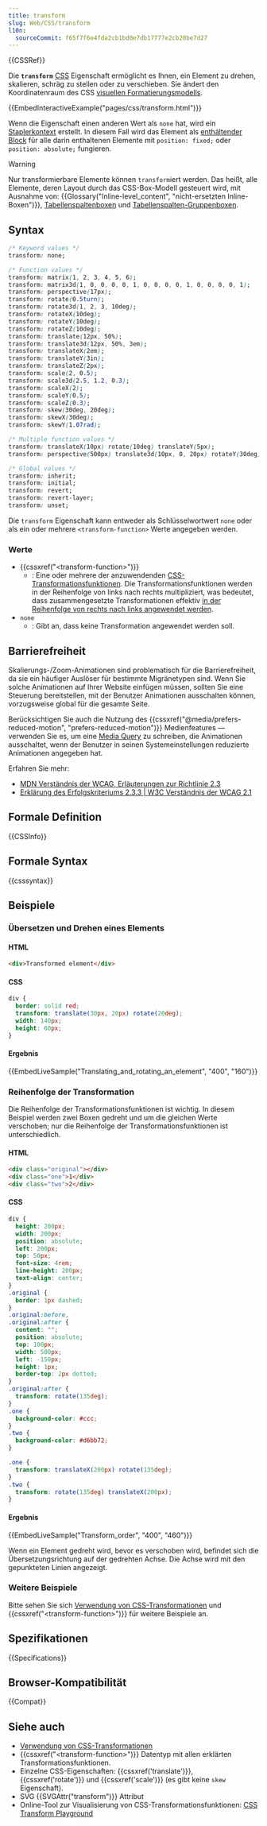 ```yaml
---
title: transform
slug: Web/CSS/transform
l10n:
  sourceCommit: f65f7f6e4fda2cb1bd0e7db17777e2cb20be7d27
---
```


{{CSSRef}}

Die **`transform`** [CSS](/de/docs/Web/CSS) Eigenschaft ermöglicht es Ihnen, ein Element zu drehen, skalieren, schräg zu stellen oder zu verschieben.
Sie ändert den Koordinatenraum des CSS [visuellen Formatierungsmodells](/de/docs/Web/CSS/Visual_formatting_model).

{{EmbedInteractiveExample("pages/css/transform.html")}}

Wenn die Eigenschaft einen anderen Wert als `none` hat, wird ein [Staplerkontext](/de/docs/Web/CSS/CSS_positioned_layout/Understanding_z-index/Stacking_context) erstellt. In diesem Fall wird das Element als [enthältender Block](/de/docs/Web/CSS/CSS_display/Containing_block) für alle darin enthaltenen Elemente mit `position: fixed;` oder `position: absolute;` fungieren.

> [!WARNING]
> Nur transformierbare Elemente können `transform`iert werden. Das heißt, alle Elemente, deren Layout durch das CSS-Box-Modell gesteuert wird, mit Ausnahme von: {{Glossary("Inline-level_content", "nicht-ersetzten Inline-Boxen")}}, [Tabellenspaltenboxen](/de/docs/Web/HTML/Element/col) und [Tabellenspalten-Gruppenboxen](/de/docs/Web/HTML/Element/colgroup).

## Syntax

```css
/* Keyword values */
transform: none;

/* Function values */
transform: matrix(1, 2, 3, 4, 5, 6);
transform: matrix3d(1, 0, 0, 0, 0, 1, 0, 0, 0, 0, 1, 0, 0, 0, 0, 1);
transform: perspective(17px);
transform: rotate(0.5turn);
transform: rotate3d(1, 2, 3, 10deg);
transform: rotateX(10deg);
transform: rotateY(10deg);
transform: rotateZ(10deg);
transform: translate(12px, 50%);
transform: translate3d(12px, 50%, 3em);
transform: translateX(2em);
transform: translateY(3in);
transform: translateZ(2px);
transform: scale(2, 0.5);
transform: scale3d(2.5, 1.2, 0.3);
transform: scaleX(2);
transform: scaleY(0.5);
transform: scaleZ(0.3);
transform: skew(30deg, 20deg);
transform: skewX(30deg);
transform: skewY(1.07rad);

/* Multiple function values */
transform: translateX(10px) rotate(10deg) translateY(5px);
transform: perspective(500px) translate3d(10px, 0, 20px) rotateY(30deg);

/* Global values */
transform: inherit;
transform: initial;
transform: revert;
transform: revert-layer;
transform: unset;
```

Die `transform` Eigenschaft kann entweder als Schlüsselwortwert `none` oder als ein oder mehrere `<transform-function>` Werte angegeben werden.

### Werte

- {{cssxref("&lt;transform-function&gt;")}}
  - : Eine oder mehrere der anzuwendenden [CSS-Transformationsfunktionen](/de/docs/Web/CSS/transform-function). Die Transformationsfunktionen werden in der Reihenfolge von links nach rechts multipliziert, was bedeutet, dass zusammengesetzte Transformationen effektiv [in der Reihenfolge von rechts nach links angewendet werden](#reihenfolge_der_transformation).
- `none`
  - : Gibt an, dass keine Transformation angewendet werden soll.

## Barrierefreiheit

Skalierungs-/Zoom-Animationen sind problematisch für die Barrierefreiheit, da sie ein häufiger Auslöser für bestimmte Migränetypen sind. Wenn Sie solche Animationen auf Ihrer Website einfügen müssen, sollten Sie eine Steuerung bereitstellen, mit der Benutzer Animationen ausschalten können, vorzugsweise global für die gesamte Seite.

Berücksichtigen Sie auch die Nutzung des {{cssxref("@media/prefers-reduced-motion", "prefers-reduced-motion")}} Medienfeatures — verwenden Sie es, um eine [Media Query](/de/docs/Web/CSS/CSS_media_queries) zu schreiben, die Animationen ausschaltet, wenn der Benutzer in seinen Systemeinstellungen reduzierte Animationen angegeben hat.

Erfahren Sie mehr:

- [MDN Verständnis der WCAG, Erläuterungen zur Richtlinie 2.3](/de/docs/Web/Accessibility/Guides/Understanding_WCAG/Operable#guideline_2.3_—_seizures_and_physical_reactions_do_not_design_content_in_a_way_that_is_known_to_cause_seizures_or_physical_reactions)
- [Erklärung des Erfolgskriteriums 2.3.3 | W3C Verständnis der WCAG 2.1](https://www.w3.org/WAI/WCAG21/Understanding/animation-from-interactions)

## Formale Definition

{{CSSInfo}}

## Formale Syntax

{{csssyntax}}

## Beispiele

### Übersetzen und Drehen eines Elements

#### HTML

```html
<div>Transformed element</div>
```

#### CSS

```css
div {
  border: solid red;
  transform: translate(30px, 20px) rotate(20deg);
  width: 140px;
  height: 60px;
}
```

#### Ergebnis

{{EmbedLiveSample("Translating_and_rotating_an_element", "400", "160")}}

### Reihenfolge der Transformation

Die Reihenfolge der Transformationsfunktionen ist wichtig. In diesem Beispiel werden zwei Boxen gedreht und um die gleichen Werte verschoben; nur die Reihenfolge der Transformationsfunktionen ist unterschiedlich.

#### HTML

```html
<div class="original"></div>
<div class="one">1</div>
<div class="two">2</div>
```

#### CSS

```css hidden
div {
  height: 200px;
  width: 200px;
  position: absolute;
  left: 200px;
  top: 50px;
  font-size: 4rem;
  line-height: 200px;
  text-align: center;
}
.original {
  border: 1px dashed;
}
.original:before,
.original:after {
  content: "";
  position: absolute;
  top: 100px;
  width: 500px;
  left: -150px;
  height: 1px;
  border-top: 2px dotted;
}
.original:after {
  transform: rotate(135deg);
}
.one {
  background-color: #ccc;
}
.two {
  background-color: #d6bb72;
}
```

```css
.one {
  transform: translateX(200px) rotate(135deg);
}
.two {
  transform: rotate(135deg) translateX(200px);
}
```

#### Ergebnis

{{EmbedLiveSample("Transform_order", "400", "460")}}

Wenn ein Element gedreht wird, bevor es verschoben wird, befindet sich die Übersetzungsrichtung auf der gedrehten Achse. Die Achse wird mit den gepunkteten Linien angezeigt.

### Weitere Beispiele

Bitte sehen Sie sich [Verwendung von CSS-Transformationen](/de/docs/Web/CSS/CSS_transforms/Using_CSS_transforms) und {{cssxref("&lt;transform-function&gt;")}} für weitere Beispiele an.

## Spezifikationen

{{Specifications}}

## Browser-Kompatibilität

{{Compat}}

## Siehe auch

- [Verwendung von CSS-Transformationen](/de/docs/Web/CSS/CSS_transforms/Using_CSS_transforms)
- {{cssxref("&lt;transform-function&gt;")}} Datentyp mit allen erklärten Transformationsfunktionen.
- Einzelne CSS-Eigenschaften: {{cssxref('translate')}}, {{cssxref('rotate')}} und {{cssxref('scale')}} (es gibt keine `skew` Eigenschaft).
- SVG {{SVGAttr("transform")}} Attribut
- Online-Tool zur Visualisierung von CSS-Transformationsfunktionen: [CSS Transform Playground](https://css-transform.moro.es/)

